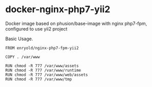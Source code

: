 # docker-nginx-php7-yii2
Docker image based on phusion/base-image with nginx php7-fpm, configured to use yii2 project


Basic Usage.

```
FROM enryold/nginx-php7-fpm-yii2

COPY . /var/www

RUN chmod -R 777 /var/www/assets
RUN chmod -R 777 /var/www/runtime
RUN chmod -R 777 /var/www/web/assets
RUN chmod -R 777 /var/www/tmp
